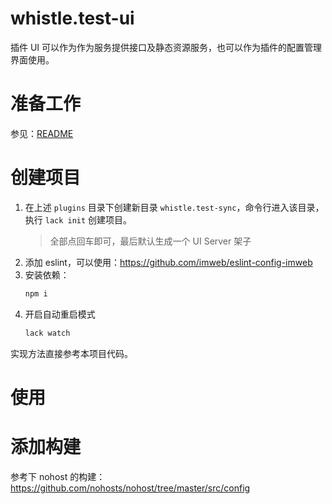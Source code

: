 # whistle.test-ui
插件 UI 可以作为作为服务提供接口及静态资源服务，也可以作为插件的配置管理界面使用。

# 准备工作
参见：[README](https://github.com/whistle-plugins/examples#readme)

# 创建项目
1. 在上述 `plugins` 目录下创建新目录 `whistle.test-sync`，命令行进入该目录，执行 `lack init` 创建项目。
    > 全部点回车即可，最后默认生成一个 UI Server 架子
2. 添加 eslint，可以使用：https://github.com/imweb/eslint-config-imweb
3. 安装依赖：
    ``` txt
    npm i
    ```
4. 开启自动重启模式
    ``` sh
    lack watch
    ```
实现方法直接参考本项目代码。
# 使用


# 添加构建
参考下 nohost 的构建：https://github.com/nohosts/nohost/tree/master/src/config
